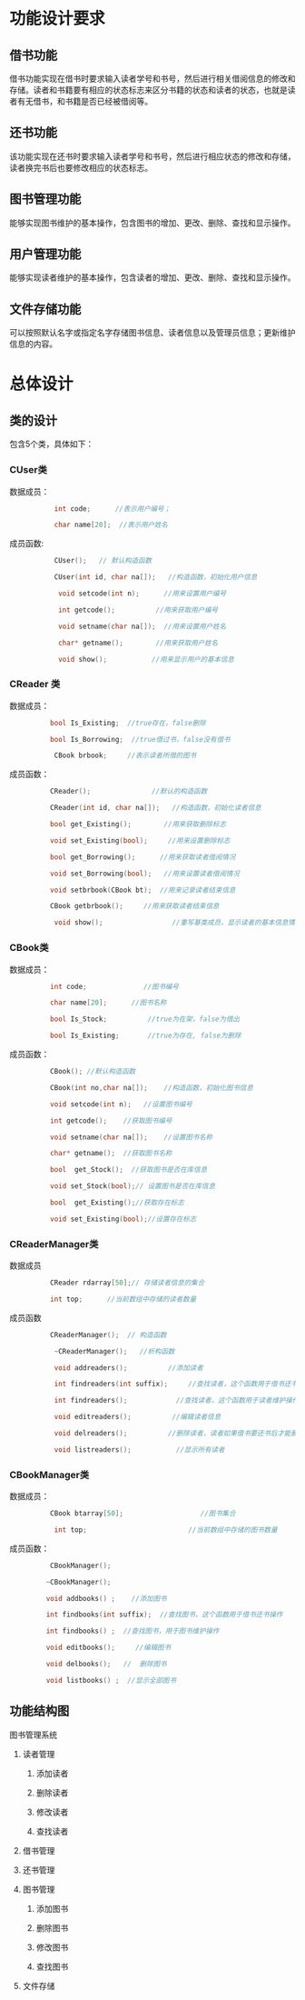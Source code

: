 # 功能设计要求

##  借书功能

借书功能实现在借书时要求输入读者学号和书号，然后进行相关借阅信息的修改和存储。读者和书籍要有相应的状态标志来区分书籍的状态和读者的状态，也就是读者有无借书，和书籍是否已经被借阅等。

##  还书功能

该功能实现在还书时要求输入读者学号和书号，然后进行相应状态的修改和存储，读者换完书后也要修改相应的状态标志。

##  图书管理功能

能够实现图书维护的基本操作，包含图书的增加、更改、删除、查找和显示操作。

##  用户管理功能

能够实现读者维护的基本操作，包含读者的增加、更改、删除、查找和显示操作。

##  文件存储功能

可以按照默认名字或指定名字存储图书信息、读者信息以及管理员信息；更新维护信息的内容。

# 总体设计

##  类的设计

包含5个类，具体如下：

###  CUser类


数据成员：

``` c++
           int code;      //表示用户编号；

           char name[20];  //表示用户姓名
```

成员函数:

``` c++
           CUser();   // 默认构造函数

           CUser(int id, char na[]);   //构造函数，初始化用户信息

            void setcode(int n);      //用来设置用户编号

            int getcode();          //用来获取用户编号

            void setname(char na[]);  //用来设置用户姓名

            char* getname();        //用来获取用户姓名

            void show();           //用来显示用户的基本信息
```

### CReader 类

数据成员：

``` c++
          bool Is_Existing;  //true存在，false删除

          bool Is_Borrowing;  //true借过书，false没有借书

           CBook brbook;     //表示读者所借的图书
```

成员函数：

``` c++
          CReader();               //默认的构造函数

          CReader(int id, char na[]);   //构造函数，初始化读者信息

          bool get_Existing();        //用来获取删除标志

          void set_Existing(bool);     //用来设置删除标志

          bool get_Borrowing();      //用来获取读者借阅情况

          void set_Borrowing(bool);   //用来设置读者借阅情况

          void setbrbook(CBook bt);  //用来记录读者结束信息

          CBook getbrbook();     //用来获取读者结束信息

           void show();                 //重写基类成员，显示读者的基本信息情况和借书情况
```

### CBook类

数据成员：

``` c++
          int code;              //图书编号

          char name[20];      //图书名称

          bool Is_Stock;          //true为在架，false为借出

          bool Is_Existing;       //true为存在, false为删除
```

成员函数：

``` c++
          CBook(); //默认构造函数

          CBook(int no,char na[]);    //构造函数，初始化图书信息

          void setcode(int n);   //设置图书编号

          int getcode();    //获取图书编号

          void setname(char na[]);    //设置图书名称

          char* getname();  //获取图书名称

          bool  get_Stock();  //获取图书是否在库信息

          void set_Stock(bool);// 设置图书是否在库信息

          bool  get_Existing();//获取存在标志

          void set_Existing(bool);//设置存在标志
```

### CReaderManager类

数据成员

``` c++
          CReader rdarray[50];// 存储读者信息的集合

          int top;      //当前数组中存储的读者数量
```

成员函数

``` c++
          CReaderManager();  // 构造函数

           ~CReaderManager();   //析构函数

           void addreaders();          //添加读者

           int findreaders(int suffix);     //查找读者，这个函数用于借书还书操作。          

           int findreaders();            //查找读者，这个函数用于读者维护操作

           void editreaders();          //编辑读者信息

           void delreaders();          //删除读者，读者如果借书要还书后才能删除

           void listreaders();           //显示所有读者
```

### CBookManager类

数据成员：

``` c++
          CBook btarray[50];                   //图书集合

           int top;                         //当前数组中存储的图书数量
```

成员函数：

``` c++
          CBookManager();

         ~CBookManager();                

         void addbooks() ;    //添加图书

         int findbooks(int suffix);  //查找图书，这个函数用于借书还书操作

         int findbooks() ;  //查找图书，用于图书维护操作

         void editbooks();     //编辑图书

         void delbooks();   //  删除图书

         void listbooks() ;  //显示全部图书
```

## 功能结构图

 图书管理系统

1. 读者管理

    1. 添加读者

    2. 删除读者

    3. 修改读者

    4. 查找读者

2. 借书管理

3. 还书管理

4. 图书管理

    1. 添加图书

    2. 删除图书

    3. 修改图书

    4. 查找图书

4. 文件存储